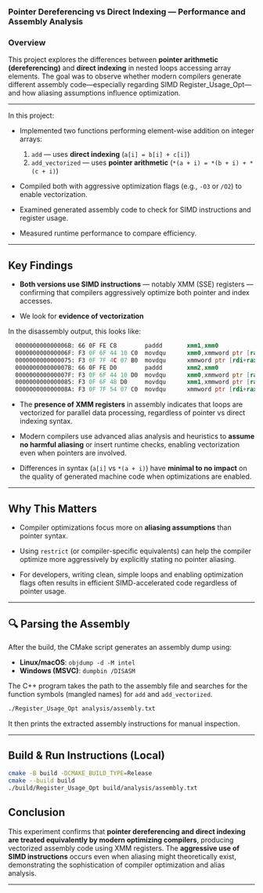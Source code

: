 
### Pointer Dereferencing vs Direct Indexing — Performance and Assembly Analysis

### Overview

This project explores the differences between **pointer arithmetic (dereferencing)** and **direct indexing** in nested loops accessing array elements. The goal was to observe whether modern compilers generate different assembly code—especially regarding SIMD Register_Usage_Opt—and how aliasing assumptions influence optimization.

---
In this project:

* Implemented two functions performing element-wise addition on integer arrays:

  1. `add` — uses **direct indexing** (`a[i] = b[i] + c[i]`)
  2. `add_vectorized` — uses **pointer arithmetic** (`*(a + i) = *(b + i) + *(c + i)`)

* Compiled both with aggressive optimization flags (e.g., `-O3` or `/O2`) to enable vectorization.

* Examined generated assembly code to check for SIMD instructions and register usage.

* Measured runtime performance to compare efficiency.

---

## Key Findings


* **Both versions use SIMD instructions** — notably XMM (SSE) registers — confirming that compilers aggressively optimize both pointer and index accesses.

* We look for **evidence of vectorization** 

In the disassembly output, this looks like:

```asm
  000000000000006B: 66 0F FE C8        paddd       xmm1,xmm0
  000000000000006F: F3 0F 6F 44 10 C0  movdqu      xmm0,xmmword ptr [rax+rdx-40h]
  0000000000000075: F3 0F 7F 4C 07 B0  movdqu      xmmword ptr [rdi+rax-50h],xmm1
  000000000000007B: 66 0F FE D0        paddd       xmm2,xmm0
  000000000000007F: F3 0F 6F 44 10 D0  movdqu      xmm0,xmmword ptr [rax+rdx-30h]
  0000000000000085: F3 0F 6F 48 D0     movdqu      xmm1,xmmword ptr [rax-30h]
  000000000000008A: F3 0F 7F 54 07 C0  movdqu      xmmword ptr [rdi+rax-40h],xmm2
```

* The **presence of XMM registers** in assembly indicates that loops are vectorized for parallel data processing, regardless of pointer vs direct indexing syntax.

* Modern compilers use advanced alias analysis and heuristics to **assume no harmful aliasing** or insert runtime checks, enabling vectorization even when pointers are involved.

* Differences in syntax (`a[i]` vs `*(a + i)`) have **minimal to no impact** on the quality of generated machine code when optimizations are enabled.

---


## Why This Matters

* Compiler optimizations focus more on **aliasing assumptions** than pointer syntax.

* Using `restrict` (or compiler-specific equivalents) can help the compiler optimize more aggressively by explicitly stating no pointer aliasing.

* For developers, writing clean, simple loops and enabling optimization flags often results in efficient SIMD-accelerated code regardless of pointer usage.

---


## 🔍 Parsing the Assembly

After the build, the CMake script generates an assembly dump using:

* **Linux/macOS**: `objdump -d -M intel`
* **Windows (MSVC)**: `dumpbin /DISASM`

The C++ program takes the path to the assembly file and searches for the function symbols (mangled names) for `add` and `add_vectorized`.

```bash
./Register_Usage_Opt analysis/assembly.txt
```

It then prints the extracted assembly instructions for manual inspection.

---
## Build & Run Instructions (Local)

```bash
cmake -B build -DCMAKE_BUILD_TYPE=Release
cmake --build build
./build/Register_Usage_Opt build/analysis/assembly.txt
```


## Conclusion

This experiment confirms that **pointer dereferencing and direct indexing are treated equivalently by modern optimizing compilers**, producing vectorized assembly code using XMM registers. The **aggressive use of SIMD instructions** occurs even when aliasing might theoretically exist, demonstrating the sophistication of compiler optimization and alias analysis.

---
